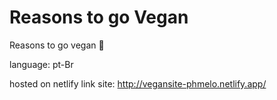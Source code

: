 # Reasons to go Vegan

Reasons to go vegan 🌱

language: pt-Br

hosted on netlify
link site: http://vegansite-phmelo.netlify.app/ 

